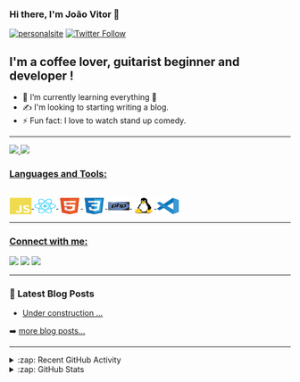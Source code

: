 ### Hi there, I'm João Vitor 👋


[![personalsite](https://img.shields.io/website?label=jvmartins.tech&style=for-the-badge&url=https://jvmartins.tech/)](https://jvmartins.tech/)
[![Twitter Follow](https://img.shields.io/twitter/follow/ojvsmartins?color=1DA1F2&logo=twitter&style=for-the-badge)](https://twitter.com/intent/follow?original_referer=https://github.com/jvsmartins&screen_name=ojvtmartins)

## I'm a coffee lover, guitarist beginner and developer !

- 🌱 I’m currently learning everything 🤣
- ✍️ I'm looking to starting writing a blog.
- ⚡ Fun fact: I love to watch stand up comedy.

---

 <div>
  <a href="https://github.com/jvsmartins">
  <img height="180em" src="https://github-readme-stats.vercel.app/api?username=jvsmartins&show_icons=true&theme=dark&include_all_commits=true&count_private=true"/>
  <img height="180em" src="https://github-readme-stats.vercel.app/api/top-langs/?username=jvsmartins&layout=compact&langs_count=7&theme=dark"/>
</div>
  
  
### Languages and Tools:
  
<div style="display: inline_block"><br>
  <img align="center" alt="jvsmartins-Js" height="30" width="40" src="https://raw.githubusercontent.com/devicons/devicon/master/icons/javascript/javascript-plain.svg">
  <img align="center" alt="jvsmartins-React" height="30" width="40" src="https://raw.githubusercontent.com/devicons/devicon/master/icons/react/react-original.svg">
  <img align="center" alt="jvsmartins-HTML" height="30" width="40" src="https://raw.githubusercontent.com/devicons/devicon/master/icons/html5/html5-original.svg">
  <img align="center" alt="jvsmartins-CSS" height="30" width="40" src="https://raw.githubusercontent.com/devicons/devicon/master/icons/css3/css3-original.svg">
   <img align="center" alt="jvsmartins-PHP" height="30" width="40" src="https://raw.githubusercontent.com/devicons/devicon/master/icons/php/php-original.svg">
   <img align="center" alt="jvsmartins-Linux" height="30" width="40" src="https://raw.githubusercontent.com/devicons/devicon/master/icons/linux/linux-original.svg">
   <img align="center" alt="jvsmartins-vscode" height="30" width="40" src="https://raw.githubusercontent.com/devicons/devicon/master/icons/vscode/vscode-original.svg">
</div>
  
---
  
### Connect with me:
  
<div> 

  <a href="https://instagram.com/jvitorsemc" target="_blank"><img src="https://img.shields.io/badge/-Instagram-%23E4405F?style=for-the-badge&logo=instagram&logoColor=white" target="_blank"></a>
  <a href = "mailto:jvitor.smartins@gmail.com"><img src="https://img.shields.io/badge/-Gmail-%23333?style=for-the-badge&logo=gmail&logoColor=white" target="_blank"></a>
  <a href="https://www.linkedin.com/in/jvtmartins/" target="_blank"><img src="https://img.shields.io/badge/-LinkedIn-%230077B5?style=for-the-badge&logo=linkedin&logoColor=white" target="_blank"></a> 
</div>


---

### 📕 Latest Blog Posts

<!-- BLOG-POST-LIST:START -->
- [Under construction ...]()
<!-- BLOG-POST-LIST:END -->

➡️ [more blog posts...]()

---

<details>
  <summary>:zap: Recent GitHub Activity</summary>
  
<!--START_SECTION:activity-->

<!--END_SECTION:activity-->

</details>

<details>
  <summary>:zap: GitHub Stats</summary>


